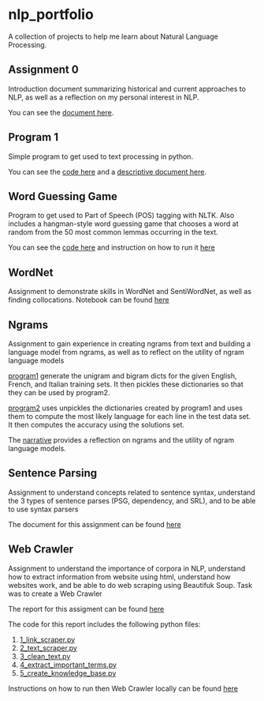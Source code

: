 # nlp_portfolio
A collection of projects to help me learn about Natural Language Processing.

## Assignment 0
Introduction document summarizing historical and current approaches to NLP, as well as a reflection on my personal interest in NLP.

You can see the [document here](Overview_of_NLP.pdf).

## Program 1
Simple program to get used to text processing in python.

You can see the [code here](Assignment1/main.py) and a [descriptive document here](Assignment1/readme.md).

## Word Guessing Game
Program to get used to Part of Speech (POS) tagging with NLTK. Also includes a hangman-style word guessing game that chooses a word at random from the 50 most common lemmas occurring in the text.

You can see the [code here](Word_Guessing_Game/main.py) and instruction on how to run it [here](Word_Guessing_Game/readme.md)


## WordNet
Assignment to demonstrate skills in WordNet and SentiWordNet, as well as finding collocations. Notebook can be found [here](NLP_WordNet.ipynb)

## Ngrams
Assignment to gain experience in creating ngrams from text and building a language model from ngrams, as well as to reflect on the utility of ngram language models

[program1](ngrams/program1.py) generate the unigram and bigram dicts for the given English, French, and Italian training sets. It then pickles these dictionaries so that they can be used by program2.

[program2](ngrams/program2.py) uses unpickles the dictionaries created by program1 and uses them to compute the most likely language for each line in the test data set. It then computes the accuracy using the solutions set. 

The [narrative](ngrams/Narrative.pdf) provides a reflection on ngrams and the utility of ngram language models.

## Sentence Parsing
Assignment to understand concepts related to sentence syntax, understand the 3 types of sentence parses (PSG, dependency, and SRL), and to be able to use syntax parsers

The document for this assignment can be found [here](Sentence-Parsing.pdf)

## Web Crawler
Assignment to understand the importance of corpora in NLP, understand how to extract information from website using html, understand how websites work, and be able to do web scraping using Beautifuk Soup. Task was to create a Web Crawler

The report for this assigment can be found [here](Web-Crawler/Report.pdf)

The code for this report includes the following python files:
1. [1_link_scraper.py](Web-Crawler/1_link_scraper.py)
2. [2_text_scraper.py](Web-Crawler/2_text_scraper.py)
3. [3_clean_text.py](Web-Crawler/3_clean_text.py)
4. [4_extract_important_terms.py](Web-Crawler/4_extract_important_terms.py)
5. [5_create_knowledge_base.py](Web-Crawler/5_create_knowledge_base.py)

Instructions on how to run then Web Crawler locally can be found [here](Web-Crawler/readme.md) 


